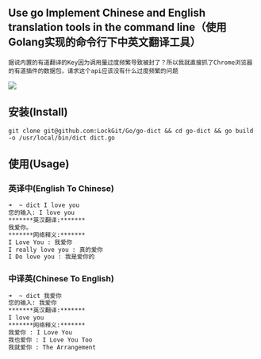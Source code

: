 ## Use go Implement Chinese and English translation tools in the command line（使用Golang实现的命令行下中英文翻译工具）
```
据说内置的有道翻译的Key因为调用量过度频繁导致被封了？所以我就直接抓了Chrome浏览器的有道插件的数据包，请求这个api应该没有什么过度频繁的问题
```
![](https://github.com/LockGit/Go/blob/master/img/dict.gif)


## 安装(Install)
```
git clone git@github.com:LockGit/Go/go-dict && cd go-dict && go build -o /usr/local/bin/dict dict.go 
```


## 使用(Usage)
### 英译中(English To Chinese)
```bash
➜  ~ dict I love you
您的输入: I love you
*******英汉翻译:*******
我爱你。
*******网络释义:*******
I Love You : 我爱你
I really love you : 真的爱你
I Do love you : 我是爱你的
```

### 中译英(Chinese To English)
```bash
➜  ~ dict 我爱你
您的输入: 我爱你
*******英汉翻译:*******
I love you
*******网络释义:*******
我爱你 : I Love You
我也爱你 : I Love You Too
我就爱你 : The Arrangement
```